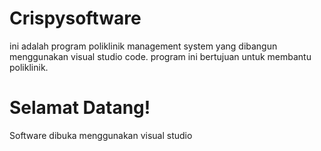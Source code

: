 # Crispysoftware

ini adalah program poliklinik management system yang dibangun menggunakan visual studio code. program ini bertujuan untuk membantu poliklinik.
# Selamat Datang!

Software dibuka menggunakan visual studio 
